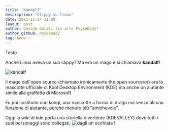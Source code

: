 ```yaml
---
title: 'Kandalf'
description: "Clippy su linux"
date: 2021-11-14 11:00
layout: post
author: Davide Galati (in arte PsykeDady)
author_github: PsykeDady
tag: know
---
```


Testo



Anche Linux aveva un suo clippy? Ma era un mago e si chiamava **kandalf**! 

![kandalf](https://upload.wikimedia.org/wikipedia/commons/5/5f/Kandalf.jpg)

Il mago dell'open source (chiamato ironicamente the open sourcerer) era la mascotte ufficiale di Kool Desktop Environment (KDE) ma anche un aiutante simile alla graffetta di Microsoft

Fu poi sostituito con konqi, una mascotte a forma di drago ma senza alcuna funzione di aiutante, perché ritenuto più "amichevole". 

Oggi la wiki di kde porta una storiella divertente (KDEVALLEY) dove tutti i suoi personaggi sono collegati, ![dagli un occhiata !](https://community.kde.org/Konqi)
